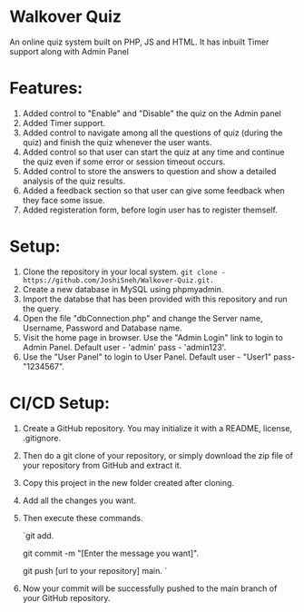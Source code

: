 # Walkover Quiz
An online quiz system built on PHP, JS and HTML. It has inbuilt Timer support along with Admin Panel

# Features: 

1. Added control to "Enable" and "Disable" the quiz on the Admin panel
2. Added Timer support.
3. Added control to navigate among all the questions of quiz (during the quiz) and finish the quiz whenever the user wants.
4. Added control so that user can start the quiz at any time and continue the quiz even if some error or session timeout occurs.
5. Added control to store the answers to question and show a detailed analysis of the quiz results.
6. Added a feedback section so that user can give some feedback when they face some issue.
7. Added registeration form, before login user has to register themself.

# Setup:

1. Clone the repository in your local system.
`git clone - https://github.com/JoshiSneh/Walkover-Quiz.git.`
2. Create a new database in MySQL using phpmyadmin.
3. Import the databse that has been provided with this repository and run the query.
4. Open the file "dbConnection.php" and change the Server name, Username, Password and Database name.
5. Visit the home page in browser. Use the "Admin Login" link to login to Admin Panel. Default user - 'admin' pass - 'admin123'. 
6. Use the "User Panel" to login to User Panel. Default user - "User1" pass- "1234567". 

# CI/CD Setup:
1. Create a GitHub repository. You may initialize it with a README, license, .gitignore.
2. Then do a git clone of your repository, or simply download the zip file of your repository from GitHub and extract it.
3. Copy this project in the new folder created after cloning.
4. Add all the changes you want.
5. Then execute these commands.
 
   `git add.
   
    git commit -m "[Enter the message you want]".
    
    git push [url to your repository] main.
   `
6. Now your commit will be successfully pushed to the main branch of your GitHub repository.


